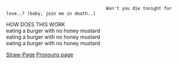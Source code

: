                                           Won't you die tonight for love..? (baby, join me in death..)

HOW DOES THIS WORK                   
eating a burger with no honey mustard      
eating a burger with no honey mustard  
eating a burger with no honey mustard

[Straw-Page](https://medkitsapartment.straw.page/) [Pronouns page](https://en.pronouns.page/@FLESHBLOODANDGUT)
